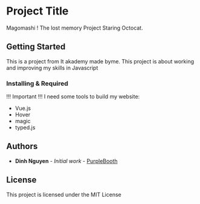 # Project Title

Magomashi ! The lost memory Project
Staring Octocat.

## Getting Started

This is a project from It akademy made byme. This project is about working and improving my skills in Javascript

### Installing & Required
!!! Important !!!
I need some tools to build my website:

- Vue.js
- Hover
- magic
- typed.js


## Authors

* **Dinh Nguyen** - *Initial work* - [PurpleBooth](https://github.com/DinhoRyoh)


## License

This project is licensed under the MIT License
